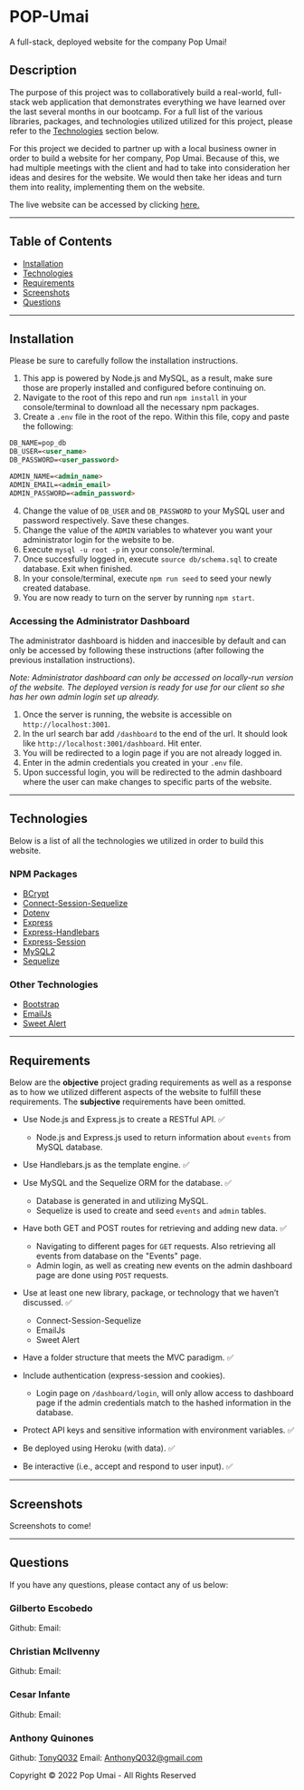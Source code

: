 # POP-Umai
A full-stack, deployed website for the company Pop Umai!

## Description
The purpose of this project was to collaboratively build a real-world, full-stack web application that demonstrates everything we have learned over the last several months in our bootcamp. For a full list of the various libraries, packages, and technologies utilized utilized for this project, please refer to the [Technologies](#technologies) section below.

For this project we decided to partner up with a local business owner in order to build a website for her company, Pop Umai. Because of this, we had multiple meetings with the client and had to take into consideration her ideas and desires for the website. We would then take her ideas and turn them into reality, implementing them on the website.

The live website can be accessed by clicking [here.](https://pop-umai.herokuapp.com/)

-------------------------

## Table of Contents
* [Installation](#installation)
* [Technologies](#technologies)
* [Requirements](#requirements)
* [Screenshots](#screenshots)
* [Questions](#questions)

-------------------------

## Installation
Please be sure to carefully follow the installation instructions.

1. This app is powered by Node.js and MySQL, as a result, make sure those are properly installed and configured before continuing on.
2. Navigate to the root of this repo and run `npm install` in your console/terminal to download all the necessary npm packages.
3. Create a `.env` file in the root of the repo. Within this file, copy and paste the following: 

```md
DB_NAME=pop_db
DB_USER=<user_name>
DB_PASSWORD=<user_password>

ADMIN_NAME=<admin_name>
ADMIN_EMAIL=<admin_email>
ADMIN_PASSWORD=<admin_password>
```

4. Change the value of `DB_USER` and `DB_PASSWORD` to your MySQL user and password respectively. Save these changes.
5. Change the value of the `ADMIN` variables to whatever you want your administrator login for the website to be.
6. Execute `mysql -u root -p` in your console/terminal.
7. Once succesfully logged in, execute `source db/schema.sql` to create database. Exit when finished.
8. In your console/terminal, execute `npm run seed` to seed your newly created database.
9. You are now ready to turn on the server by running `npm start`.


### Accessing the Administrator Dashboard

The administrator dashboard is hidden and inaccesible by default and can only be accessed by following these instructions (after following the previous installation instructions).

*Note: Administrator dashboard can only be accessed on locally-run version of the website. The deployed version is ready for use for our client so she has her own admin login set up already.*

1. Once the server is running, the website is accessible on `http://localhost:3001`.
2. In the url search bar add `/dashboard` to the end of the url. It should look like `http://localhost:3001/dashboard`. Hit enter.
3. You will be redirected to a login page if you are not already logged in. 
4. Enter in the admin credentials you created in your `.env` file.
5. Upon successful login, you will be redirected to the admin dashboard where the user can make changes to specific parts of the website.

-------------------------

## Technologies
Below is a list of all the technologies we utilized in order to build this website.

### NPM Packages
* [BCrypt](https://www.npmjs.com/package/bcrypt)
* [Connect-Session-Sequelize](https://www.npmjs.com/package/connect-session-sequelize)
* [Dotenv](https://www.npmjs.com/package/dotenv)
* [Express](https://www.npmjs.com/package/express)
* [Express-Handlebars](https://www.npmjs.com/package/express-handlebars)
* [Express-Session](https://www.npmjs.com/package/express-session)
* [MySQL2](https://www.npmjs.com/package/mysql2)
* [Sequelize](https://www.npmjs.com/package/sequelize)

### Other Technologies
* [Bootstrap](https://getbootstrap.com)
* [EmailJs](https://www.emailjs.com)
* [Sweet Alert](https://sweetalert.js.org)

-------------------------

## Requirements
Below are the **objective** project grading requirements as well as a response as to how we utilized different aspects of the website to fulfill these requirements. The **subjective** requirements have been omitted.

* Use Node.js and Express.js to create a RESTful API. ✅
  * Node.js and Express.js used to return information about `events` from MySQL database.

* Use Handlebars.js as the template engine. ✅

* Use MySQL and the Sequelize ORM for the database. ✅
  * Database is generated in and utilizing MySQL.
  * Sequelize is used to create and seed `events` and `admin` tables.

* Have both GET and POST routes for retrieving and adding new data. ✅
  * Navigating to different pages for `GET` requests. Also retrieving all events from database on the "Events" page.
  * Admin login, as well as creating new events on the admin dashboard page are done using `POST` requests.

* Use at least one new library, package, or technology that we haven’t discussed. ✅
  * Connect-Session-Sequelize
  * EmailJs
  * Sweet Alert

* Have a folder structure that meets the MVC paradigm. ✅

* Include authentication (express-session and cookies).
  * Login page on `/dashboard/login`, will only allow access to dashboard page if the admin credentials match to the hashed information in the database.

* Protect API keys and sensitive information with environment variables. ✅

* Be deployed using Heroku (with data). ✅

* Be interactive (i.e., accept and respond to user input). ✅

-------------------------

## Screenshots

Screenshots to come!

-------------------------

## Questions
If you have any questions, please contact any of us below: 

### Gilberto Escobedo
Github: []()
Email: 

### Christian McIlvenny
Github: []()
Email: 

### Cesar Infante
Github: []()
Email: 

### Anthony Quinones
Github: [TonyQ032](https://github.com/TonyQ032) 
Email: AnthonyQ032@gmail.com

Copyright © 2022 Pop Umai - All Rights Reserved